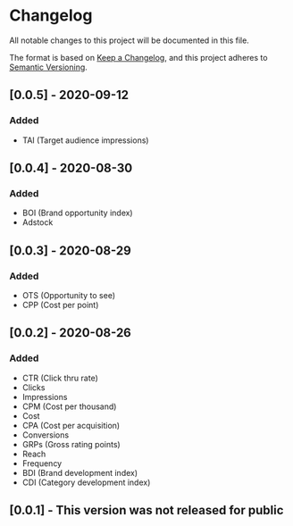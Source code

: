 # Changelog
All notable changes to this project will be documented in this file.

The format is based on [Keep a Changelog](https://keepachangelog.com/en/1.0.0/),
and this project adheres to [Semantic Versioning](https://semver.org/spec/v2.0.0.html).

## [0.0.5] - 2020-09-12
### Added
- TAI (Target audience impressions)

## [0.0.4] - 2020-08-30
### Added
- BOI (Brand opportunity index)
- Adstock

## [0.0.3] - 2020-08-29
### Added
- OTS (Opportunity to see)
- CPP (Cost per point)

## [0.0.2] - 2020-08-26
### Added
- CTR (Click thru rate)
- Clicks
- Impressions
- CPM (Cost per thousand)
- Cost
- CPA (Cost per acquisition)
- Conversions
- GRPs (Gross rating points)
- Reach
- Frequency
- BDI (Brand development index)
- CDI (Category development index)

## [0.0.1] - This version was not released for public

